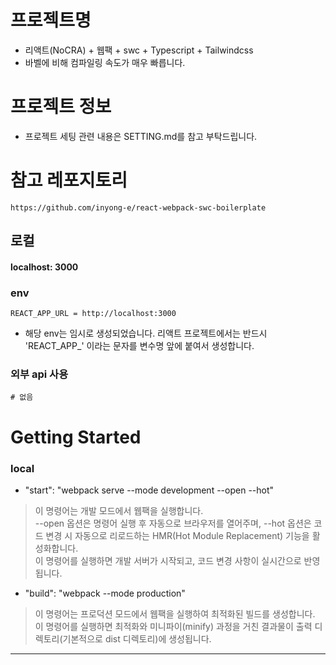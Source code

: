 # 프로젝트명

- 리액트(NoCRA) + 웹팩 + swc + Typescript + Tailwindcss
- 바벨에 비해 컴파일링 속도가 매우 빠릅니다.

# 프로젝트 정보
- 프로젝트 세팅 관련 내용은 SETTING.md를 참고 부탁드립니다.

# 참고 레포지토리
```
https://github.com/inyong-e/react-webpack-swc-boilerplate
```

## 로컬

#### localhost: 3000

### env

```
REACT_APP_URL = http://localhost:3000
```

- 해당 env는 임시로 생성되었습니다. 리액트 프로젝트에서는 반드시 'REACT_APP_' 이라는 문자를 변수명 앞에 붙여서 생성합니다.

### 외부 api 사용

```
# 없음
```
# Getting Started

### local

- "start": "webpack serve --mode development --open --hot"
> 이 명령어는 개발 모드에서 웹팩을 실행합니다.<br> --open 옵션은 명령어 실행 후 자동으로 브라우저를 열어주며, --hot 옵션은 코드 변경 시 자동으로 리로드하는 HMR(Hot Module Replacement) 기능을 활성화합니다.<br> 이 명령어를 실행하면 개발 서버가 시작되고, 코드 변경 사항이 실시간으로 반영됩니다.
- "build": "webpack --mode production"
> 이 명령어는 프로덕션 모드에서 웹팩을 실행하여 최적화된 빌드를 생성합니다. 이 명령어를 실행하면 최적화와 미니파이(minify) 과정을 거친 결과물이 출력 디렉토리(기본적으로 dist 디렉토리)에 생성됩니다.
---